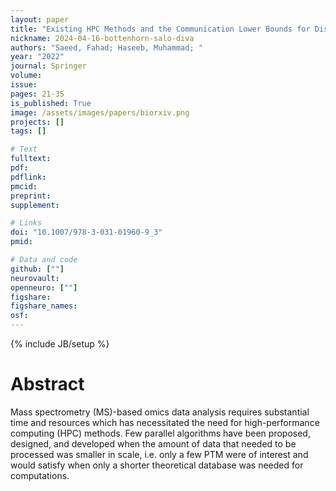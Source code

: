 ```yaml
---
layout: paper
title: "Existing HPC Methods and the Communication Lower Bounds for Distributed-Memory Computations for Mass Spectrometry-Based Omics Data"
nickname: 2024-04-16-bottenhorn-salo-diva
authors: "Saeed, Fahad; Haseeb, Muhammad; "
year: "2022"
journal: Springer
volume: 
issue:
pages: 21-35
is_published: True
image: /assets/images/papers/biorxiv.png
projects: []
tags: []

# Text
fulltext:
pdf:
pdflink:
pmcid:
preprint: 
supplement:

# Links
doi: "10.1007/978-3-031-01960-9_3"
pmid:

# Data and code
github: [""]
neurovault:
openneuro: [""]
figshare:
figshare_names:
osf:
---
```

{% include JB/setup %}

# Abstract

Mass spectrometry (MS)-based omics data analysis requires substantial time and resources which has necessitated the need for high-performance computing (HPC) methods. Few parallel algorithms have been proposed, designed, and developed when the amount of data that needed to be processed was smaller in scale, i.e. only a few PTM were of interest and would satisfy when only a shorter theoretical database was needed for computations.
